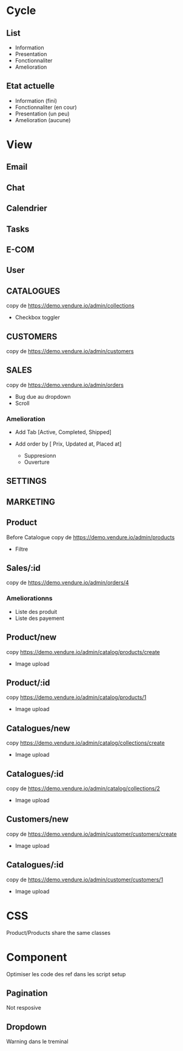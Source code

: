 # Cycle
## List
- Information 
- Presentation
- Fonctionnaliter
- Amelioration

## Etat actuelle
- Information (fini)
- Fonctionnaliter (en cour)
- Presentation (un peu)
- Amelioration (aucune)

# View
## Email
## Chat
## Calendrier
## Tasks
## E-COM
## User
## CATALOGUES
copy de https://demo.vendure.io/admin/collections
- Checkbox toggler

## CUSTOMERS
copy de https://demo.vendure.io/admin/customers

## SALES
copy de https://demo.vendure.io/admin/orders
- Bug due au dropdown
- Scroll

### Amelioration
- Add Tab  [Active, Completed, Shipped] 

- Add order by [ Prix, Updated at, Placed at] 
    - Suppresionn
    - Ouverture

## SETTINGS
## MARKETING
## Product
Before Catalogue
copy de https://demo.vendure.io/admin/products
- Filtre

##  Sales/:id
copy de https://demo.vendure.io/admin/orders/4
### Ameliorationns 
- Liste des produit 
- Liste des payement

## Product/new
copy https://demo.vendure.io/admin/catalog/products/create
- Image upload
## Product/:id
copy https://demo.vendure.io/admin/catalog/products/1
- Image upload

## Catalogues/new
copy https://demo.vendure.io/admin/catalog/collections/create
- Image upload
## Catalogues/:id
copy de https://demo.vendure.io/admin/catalog/collections/2
- Image upload

## Customers/new
copy de https://demo.vendure.io/admin/customer/customers/create
- Image upload

## Catalogues/:id
copy de https://demo.vendure.io/admin/customer/customers/1
- Image upload



# CSS
Product/Products share the same classes

# Component
Optimiser les code des ref dans les script setup
## Pagination
Not resposive
## Dropdown 
Warning dans le treminal